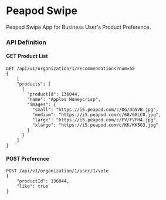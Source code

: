 # Peapod Swipe

Peapod Swipe App for Business User's Product Preference.

### API Definition

#### GET Product List
```
GET /api/v1/organization/1/recommendations?num=50
{
    [
    "products": [
      {
        "productId": 136044,
        "name": "Apples Honeycrisp",
        "images": {
          "small": "https://i5.peapod.com/c/DG/DG5VB.jpg",
          "medium": "https://i5.peapod.com/c/68/68LC0.jpg",
          "large": "https://i5.peapod.com/c/FV/FVFH4.jpg",
          "xlarge": "https://i5.peapod.com/c/KK/KK5G3.jpg"
        }
      }
    ]
}
```

#### POST Preference
```
POST /api/v1/organization/1/user/1/vote
{
    "productId": 136044,
    "like": true
}
```
